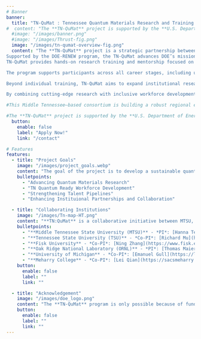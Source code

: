 ```yaml
---
# Banner
banner:
  title: "TN-QuMat : Tennessee Quantum Materials Research and Training Program"
#  content: "The **TN-QuMat** project is supported by the **U.S. Department of Energy (DOE) Researching New Energy Sciences Workforce (RENEW) initiative**, which aims to develop a skilled and diverse workforce in critical areas of national research. **TN-QuMat** is a collaborative initiative between **MTSU** (PI Hanna Terletska, Co-PI, John Villanova), **TSU**, (Co-PI Richard Mu), **Fisk University** (Co-PI Ning Zhang) and **Oak Ridge National Laboratory** (PI Thomas Maier, Co-PI Tom Berlijn)."
  #image: "/images/banner.png"
  #image: "/images/Thrust-fig.png"
  image: "/images/tn-qumat-overview-fig.png"
  content: "The **TN-QuMat** project is a strategic partnership between **MTSU**, **TSU**, **Fisk University**, **Meharry College**, and **Oak Ridge National Laboratory (ORNL)**.
Supported by the DOE-RENEW program, the TN-QuMat advances DOE’s mission by developing a skilled and diverse workforce in quantum science, an area critical to the nation’s scientific and technological importance.
TN-QuMat provides hands-on research training and mentorship focused on three major thrusts in quantum materials science: 1) Theoretical modeling, 2) First-principles simulations, and 3) Experimental synthesis and characterization of quantum materials.

The program supports participants across all career stages, including undergraduate and graduate students, postdoctoral researchers, and faculty. Trainees benefit from structured research opportunities, internships at ORNL, and multi-tiered mentoring from both academic and national lab scientists.

Beyond individual training, TN-QuMat aims to expand institutional research capacity in quantum science by investing in faculty development, fostering inter-institutional collaboration, and deepening strategic partnerships with ORNL.

By combining cutting-edge research with inclusive workforce development, TN-QuMat is cultivating a robust, diverse quantum-ready talent pipeline and accelerating regional innovation in quantum materials."

#This Middle Tennessee–based consortium is building a robust regional ecosystem for quantum research, education, and workforce development, empowering students, postdocs, and faculty across career stages through hands-on training, mentoring, and national lab collaboration."

#The **TN-QuMat** project is supported by the **U.S. Department of Energy (DOE) Researching New Energy Sciences Workforce (RENEW) initiative**, which aims to develop a skilled and diverse workforce in critical areas of national research. **TN-QuMat** is a collaborative initiative between **MTSU** (PI Hanna Terletska, Co-PI, John Villanova), **TSU**, (Co-PI Richard Mu), **Fisk University** (Co-PI Ning Zhang) and **Oak Ridge National Laboratory** (PI Thomas Maier, Co-PI Tom Berlijn)."
  button:
    enable: false
    label: "Apply Now!"
    link: "/contact"

# Features
features:
  - title: "Project Goals"
    image: "/images/project_goals.webp"
    content: "The goal of the project is to develop a sustainable quantum-ready workforce in Tennessee, focusing on advancing research, training, and interinstituional collaboration. The project is structured around four key thrusts:"
    bulletpoints:
      - "Advancing Quantum Materials Research"
      - "TN Quantum Ready Workforce Development"
      - "Strengthening Talent Pipelines"
      - "Enhancing Instituional Partnerships and Collaboration"

  - title: "Collaborating Institutions"
    image: "/images/Tn-map-HT.png"
    content: "**TN:QuMat** is a collaborative initiative between MTSU, TSU, Fisk University and ORNL integrating resources and expertise to position Tennessee as a hub for quantum research, education and workforce development."
    bulletpoints:
      - "**Middle Tennessee State University (MTSU)** - *PI*: [Hanna Terletska](https://w1.mtsu.edu/faculty/hanna-terletska), *Co-PI*: [John Villanova](https://w1.mtsu.edu/faculty/john-villanova)"
      - "**Tennessee State University (TSU)** - *Co-PI*: [Richard Mu](https://www.tnstate.edu/tigerinstitute/richard-mu.aspx)"
      - "**Fisk University** - *Co-PI*: [Ning Zhang](https://www.fisk.edu/directory/ning-zhang/)"
      - "**Oak Ridge National Laboratory (ORNL)** - *PI*: [Thomas Maier](https://www.ornl.gov/staff-profile/thomas-maier), *Co-PI*: [Tom Berlijn](https://www.ornl.gov/staff-profile/tom-berlijn)"
      - "**University of Michigan** - *Co-PI*: [Emanuel Gull](https://lsa.umich.edu/physics/people/faculty/egull.html), [Sergei Iskakov](https://sites.lsa.umich.edu/gull-lab/staff-members/sergei-iskakov/)"
      - "**Meharry College** - *Co-PI*: [Lei Qian](https://sacsmeharry.org/sacs/faculty/leiqian/)"
    button:
      enable: false
      label: ""
      link: ""

  - title: "Acknowledgement"
    image: "/images/doe_logo.png"
    content: "The **TN-QuMat** program is only possible because of funds by the U.S. Department of Energy under it's RENEW Program. The team at **TN-QuMat** is thankful for the same."
    button:
      enable: false
      label: ""
      link: ""
---
```

